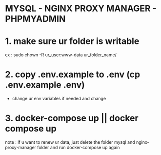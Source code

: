 # MYSQL - NGINX PROXY MANAGER - PHPMYADMIN

# 1. make sure ur folder is writable
ex : sudo chown -R ur_user:www-data ur_folder_name/
# 2. copy .env.example to .env (cp .env.example .env)
- change ur env variables if needed and change 
# 3. docker-compose up || docker compose up

note : if u want to renew ur data, just delete the folder mysql and nginx-proxy-manager folder and run docker-compose up again
